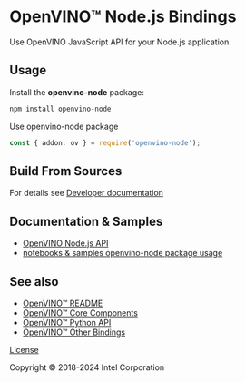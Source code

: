 # OpenVINO™ Node.js Bindings

Use OpenVINO JavaScript API for your Node.js application.

## Usage

Install the **openvino-node** package:

```sh
npm install openvino-node
```

Use openvino-node package

```ts
const { addon: ov } = require('openvino-node');
```

## Build From Sources

For details see [Developer documentation](https://github.com/openvinotoolkit/openvino/blob/master/src/bindings/js/docs/README.md#openvino-node-package-developer-documentation)

## Documentation & Samples

- [OpenVINO Node.js API](https://docs.openvino.ai/2024/api/nodejs_api/nodejs_api.html)
- [notebooks & samples openvino-node package usage](https://github.com/openvinotoolkit/openvino/blob/master/samples/js/node/README.md)

## See also

* [OpenVINO™ README](https://github.com/openvinotoolkit/openvino/blob/master/README.md)
* [OpenVINO™ Core Components](https://github.com/openvinotoolkit/openvino/blob/master/src/README.md)
* [OpenVINO™ Python API](https://github.com/openvinotoolkit/openvino/blob/master/src/bindings/python/README.md)
* [OpenVINO™ Other Bindings](https://github.com/openvinotoolkit/openvino/blob/master/src/bindings/README.md)

[License](https://github.com/openvinotoolkit/openvino/blob/master/LICENSE)

Copyright © 2018-2024 Intel Corporation
